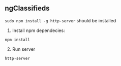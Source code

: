 ## ngClassifieds

`sudo npm install -g http-server` should be installed

1) Install npm dependecies:
```
npm install
```

2) Run server
```
http-server
```
